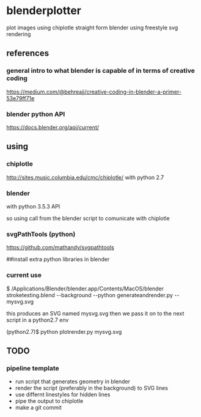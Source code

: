 # blenderplotter
plot images using chiplotle straight form blender using freestyle svg rendering

## references
### general intro to what blender is capable of in terms of creative coding
https://medium.com/@behreajj/creative-coding-in-blender-a-primer-53e79ff71e
### blender python API
https://docs.blender.org/api/current/


## using 
### chiplotle
http://sites.music.columbia.edu/cmc/chiplotle/
with python 2.7 

### blender
with python 3.5.3 API

so using call from the blender script to comunicate with chiplotle
### svgPathTools (python)
https://github.com/mathandy/svgpathtools

##install extra python libraries in blender



###  current use
$ /Applications/Blender/blender.app/Contents/MacOS/blender stroketesting.blend --background --python generateandrender.py -- mysvg.svg

this produces an SVG named mysvg.svg
then we pass it on to the next script in a python2.7 env

(python2.7)$ python plotrender.py mysvg.svg




## TODO
### pipeline template
* run script that generates geometry in blender
* render the script  (preferably in the background) to SVG lines
* use differnt linestyles for hidden lines
* pipe the output to chiplotle
* make a git commit

